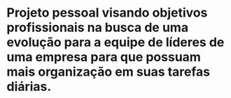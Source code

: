 # Projeto pessoal visando objetivos profissionais na busca de uma evolução para a equipe de líderes de uma empresa para que possuam mais organização em suas tarefas diárias.
